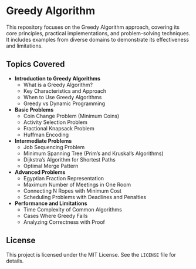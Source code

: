 # Greedy Algorithm

This repository focuses on the Greedy Algorithm approach, covering its core principles, practical implementations, and problem-solving techniques. It includes examples from diverse domains to demonstrate its effectiveness and limitations.

## Topics Covered
- **Introduction to Greedy Algorithms**
  - What is a Greedy Algorithm?
  - Key Characteristics and Approach
  - When to Use Greedy Algorithms
  - Greedy vs Dynamic Programming
- **Basic Problems**
  - Coin Change Problem (Minimum Coins)
  - Activity Selection Problem
  - Fractional Knapsack Problem
  - Huffman Encoding
- **Intermediate Problems**
  - Job Sequencing Problem
  - Minimum Spanning Tree (Prim’s and Kruskal’s Algorithms)
  - Dijkstra’s Algorithm for Shortest Paths
  - Optimal Merge Pattern
- **Advanced Problems**
  - Egyptian Fraction Representation
  - Maximum Number of Meetings in One Room
  - Connecting N Ropes with Minimum Cost
  - Scheduling Problems with Deadlines and Penalties
- **Performance and Limitations**
  - Time Complexity of Common Algorithms
  - Cases Where Greedy Fails
  - Analyzing Correctness with Proof

## License
This project is licensed under the MIT License. See the `LICENSE` file for details.
